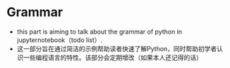 # Grammar

- this part is aiming to talk about the grammar of python in jupyternotebook（todo list）.
- 这一部分旨在通过简洁的示例帮助读者快速了解Python，同时帮助初学者认识一些编程语言的特性。该部分会定期增改（如果本人还记得的话）
